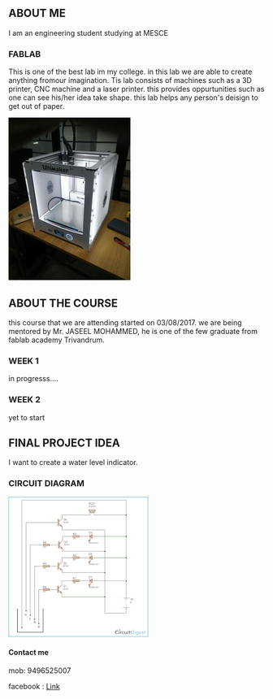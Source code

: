 ## ABOUT ME

I am an engineering student studying at MESCE

### FABLAB

This is one of the best lab im my college. in this lab we are able to create anything fromour imagination.
Tis lab consists of machines such as a 3D printer, CNC machine and a laser printer. this provides oppurtunities such as one can see his/her idea take shape. this lab helps any person's deisign to get out of paper.



![Image](https://raw.githubusercontent.com/arjunhari2704/arjunhari2704.github.io/master/Webp.net-resizeimage.jpg)


## ABOUT THE COURSE
this course that we are attending started on 03/08/2017. we are being mentored by Mr. JASEEL MOHAMMED, he is one of the few graduate from fablab academy Trivandrum.
### WEEK 1
in progresss.... 
### WEEK 2
yet to start

## FINAL PROJECT IDEA
I want to create a water level indicator.
### CIRCUIT DIAGRAM
![Image](https://raw.githubusercontent.com/arjunhari2704/arjunhari2704.github.io/master/Webp.net-resizeimage.gif)


#### Contact me

mob: 9496525007

facebook : [Link](https://www.facebook.com/arjun.hari.395)



